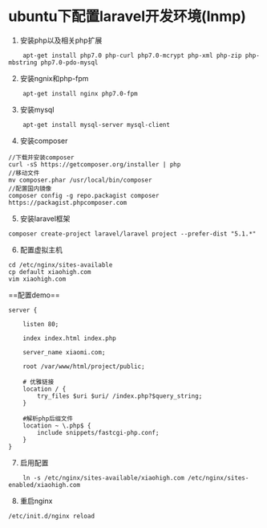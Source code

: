 # ubuntu下配置laravel开发环境(lnmp)

1. 安装php以及相关php扩展
```
    apt-get install php7.0 php-curl php7.0-mcrypt php-xml php-zip php-mbstring php7.0-pdo-mysql
```

2. 安装ngnix和php-fpm
```
    apt-get install nginx php7.0-fpm
```

3. 安装mysql
```
    apt-get install mysql-server mysql-client
```

4. 安装composer
```
//下载并安装composer
curl -sS https://getcomposer.org/installer | php
//移动文件
mv composer.phar /usr/local/bin/composer
//配置国内镜像
composer config -g repo.packagist composer https://packagist.phpcomposer.com
```

5. 安装laravel框架
```
composer create-project laravel/laravel project --prefer-dist "5.1.*"
```

6. 配置虚拟主机
```
cd /etc/nginx/sites-available
cp default xiaohigh.com
vim xiaohigh.com
```
==配置demo==
```
server {

    listen 80;
    
    index index.html index.php
    
    server_name xiaomi.com;
    
    root /var/www/html/project/public;
    
    # 优雅链接
    location / {
        try_files $uri $uri/ /index.php?$query_string;
    }
    
    #解析php后缀文件
    location ~ \.php$ {
        include snippets/fastcgi-php.conf;
    }
}
```

7. 启用配置
```
    ln -s /etc/nginx/sites-available/xiaohigh.com /etc/nginx/sites-enabled/xiaohigh.com
```

8. 重启nginx
```
/etc/init.d/nginx reload
```
